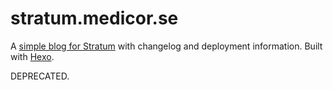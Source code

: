 # stratum.medicor.se
A [simple blog for Stratum](http://stratum.medicor.se/) with changelog and deployment information. Built with [Hexo](https://hexo.io/).

DEPRECATED.
